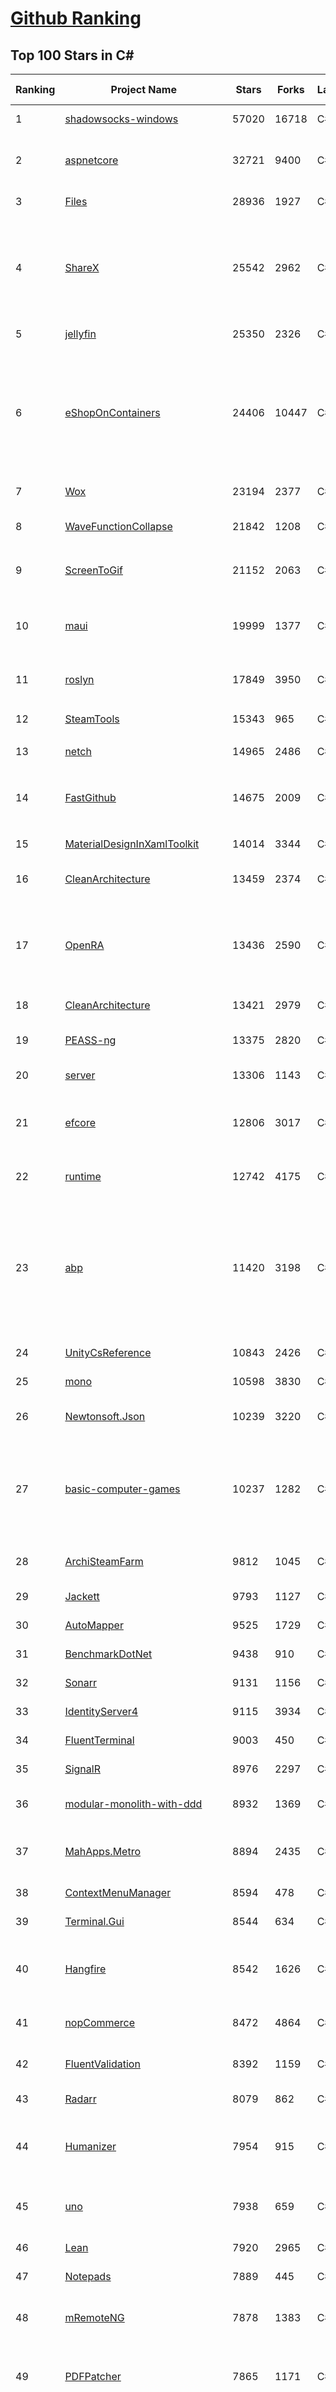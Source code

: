 [Github Ranking](../README.md)
==========

## Top 100 Stars in C\#

| Ranking | Project Name | Stars | Forks | Language | Open Issues | Description | Last Commit |
| ------- | ------------ | ----- | ----- | -------- | ----------- | ----------- | ----------- |
| 1 | [shadowsocks-windows](https://github.com/shadowsocks/shadowsocks-windows) | 57020 | 16718 | C# | 147 | A C# port of shadowsocks | 2023-07-27T11:23:26Z |
| 2 | [aspnetcore](https://github.com/dotnet/aspnetcore) | 32721 | 9400 | C# | 2835 | ASP.NET Core is a cross-platform .NET framework for building modern cloud-based web applications on Windows, Mac, or Linux. | 2023-10-04T01:26:08Z |
| 3 | [Files](https://github.com/files-community/Files) | 28936 | 1927 | C# | 404 | Building the best file manager for Windows | 2023-10-03T15:37:41Z |
| 4 | [ShareX](https://github.com/ShareX/ShareX) | 25542 | 2962 | C# | 522 | ShareX is a free and open source program that lets you capture or record any area of your screen and share it with a single press of a key. It also allows uploading images, text or other types of files to many supported destinations you can choose from. | 2023-10-02T03:32:03Z |
| 5 | [jellyfin](https://github.com/jellyfin/jellyfin) | 25350 | 2326 | C# | 697 | The Free Software Media System | 2023-10-03T17:23:35Z |
| 6 | [eShopOnContainers](https://github.com/dotnet-architecture/eShopOnContainers) | 24406 | 10447 | C# | 41 | Cross-platform .NET sample microservices and container based application that runs on Linux Windows and macOS. Powered by .NET 7, Docker Containers and Azure Kubernetes Services. Supports Visual Studio, VS for Mac and CLI based environments with Docker CLI, dotnet CLI, VS Code or any other code editor. | 2023-09-27T20:27:46Z |
| 7 | [Wox](https://github.com/Wox-launcher/Wox) | 23194 | 2377 | C# | 1027 | Launcher for Windows, an alternative to Alfred and Launchy. | 2023-09-27T14:11:01Z |
| 8 | [WaveFunctionCollapse](https://github.com/mxgmn/WaveFunctionCollapse) | 21842 | 1208 | C# | 3 | Bitmap & tilemap generation from a single example with the help of ideas from quantum mechanics | 2023-09-25T15:11:15Z |
| 9 | [ScreenToGif](https://github.com/NickeManarin/ScreenToGif) | 21152 | 2063 | C# | 224 | 🎬 ScreenToGif allows you to record a selected area of your screen, edit and save it as a gif or video. | 2023-10-03T13:59:29Z |
| 10 | [maui](https://github.com/dotnet/maui) | 19999 | 1377 | C# | 2604 | .NET MAUI is the .NET Multi-platform App UI, a framework for building native device applications spanning mobile, tablet, and desktop. | 2023-10-04T00:25:02Z |
| 11 | [roslyn](https://github.com/dotnet/roslyn) | 17849 | 3950 | C# | 8348 | The Roslyn .NET compiler provides C# and Visual Basic languages with rich code analysis APIs. | 2023-10-04T02:58:51Z |
| 12 | [SteamTools](https://github.com/BeyondDimension/SteamTools) | 15343 | 965 | C# | 629 | 🛠「Watt Toolkit」是一个开源跨平台的多功能 Steam 工具箱。 | 2023-09-28T00:01:55Z |
| 13 | [netch](https://github.com/netchx/netch) | 14965 | 2486 | C# | 6 | A simple proxy client | 2023-10-04T00:10:19Z |
| 14 | [FastGithub](https://github.com/dotnetcore/FastGithub) | 14675 | 2009 | C# | 143 | github加速神器，解决github打不开、用户头像无法加载、releases无法上传下载、git-clone、git-pull、git-push失败等问题 | 2023-08-12T11:26:36Z |
| 15 | [MaterialDesignInXamlToolkit](https://github.com/MaterialDesignInXAML/MaterialDesignInXamlToolkit) | 14014 | 3344 | C# | 158 | Google's Material Design in XAML & WPF, for C# & VB.Net.  | 2023-10-03T18:54:41Z |
| 16 | [CleanArchitecture](https://github.com/ardalis/CleanArchitecture) | 13459 | 2374 | C# | 25 | Clean Architecture Solution Template: A starting point for Clean Architecture with ASP.NET Core | 2023-10-03T19:41:43Z |
| 17 | [OpenRA](https://github.com/OpenRA/OpenRA) | 13436 | 2590 | C# | 1452 | Open Source real-time strategy game engine for early Westwood games such as Command & Conquer: Red Alert written in C# using SDL and OpenGL. Runs on Windows, Linux, *BSD and Mac OS X. | 2023-10-03T03:45:02Z |
| 18 | [CleanArchitecture](https://github.com/jasontaylordev/CleanArchitecture) | 13421 | 2979 | C# | 11 | Clean Architecture Solution Template for ASP.NET Core | 2023-10-02T18:18:53Z |
| 19 | [PEASS-ng](https://github.com/carlospolop/PEASS-ng) | 13375 | 2820 | C# | 14 | PEASS - Privilege Escalation Awesome Scripts SUITE (with colors) | 2023-10-02T22:12:50Z |
| 20 | [server](https://github.com/bitwarden/server) | 13306 | 1143 | C# | 57 | The core infrastructure backend (API, database, Docker, etc). | 2023-10-03T22:40:48Z |
| 21 | [efcore](https://github.com/dotnet/efcore) | 12806 | 3017 | C# | 1911 | EF Core is a modern object-database mapper for .NET. It supports LINQ queries, change tracking, updates, and schema migrations. | 2023-10-04T02:35:21Z |
| 22 | [runtime](https://github.com/dotnet/runtime) | 12742 | 4175 | C# | 8098 | .NET is a cross-platform runtime for cloud, mobile, desktop, and IoT apps. | 2023-10-04T02:54:49Z |
| 23 | [abp](https://github.com/abpframework/abp) | 11420 | 3198 | C# | 403 | Open Source Web Application Framework for ASP.NET Core. Offers an opinionated architecture to build enterprise software solutions with best practices on top of the .NET and the ASP.NET Core platforms. Provides the fundamental infrastructure, production-ready startup templates, application modules, UI themes, tooling, guides and documentation. | 2023-10-04T01:58:54Z |
| 24 | [UnityCsReference](https://github.com/Unity-Technologies/UnityCsReference) | 10843 | 2426 | C# | 0 | Unity C# reference source code. | 2023-10-03T19:45:45Z |
| 25 | [mono](https://github.com/mono/mono) | 10598 | 3830 | C# | 2146 | Mono open source ECMA CLI, C# and .NET implementation. | 2023-09-09T08:51:18Z |
| 26 | [Newtonsoft.Json](https://github.com/JamesNK/Newtonsoft.Json) | 10239 | 3220 | C# | 660 | Json.NET is a popular high-performance JSON framework for .NET | 2023-09-24T05:57:10Z |
| 27 | [basic-computer-games](https://github.com/coding-horror/basic-computer-games) | 10237 | 1282 | C# | 15 | An updated version of the classic "Basic Computer Games" book, with well-written examples in a variety of common MEMORY SAFE, SCRIPTING programming languages. See https://coding-horror.github.io/basic-computer-games/ | 2023-10-03T23:53:13Z |
| 28 | [ArchiSteamFarm](https://github.com/JustArchiNET/ArchiSteamFarm) | 9812 | 1045 | C# | 5 | C# application with primary purpose of farming Steam cards from multiple accounts simultaneously. | 2023-10-04T02:06:14Z |
| 29 | [Jackett](https://github.com/Jackett/Jackett) | 9793 | 1127 | C# | 182 | API Support for your favorite torrent trackers | 2023-10-04T02:14:48Z |
| 30 | [AutoMapper](https://github.com/AutoMapper/AutoMapper) | 9525 | 1729 | C# | 0 | A convention-based object-object mapper in .NET.  | 2023-10-02T08:44:29Z |
| 31 | [BenchmarkDotNet](https://github.com/dotnet/BenchmarkDotNet) | 9438 | 910 | C# | 162 | Powerful .NET library for benchmarking | 2023-10-03T17:17:52Z |
| 32 | [Sonarr](https://github.com/Sonarr/Sonarr) | 9131 | 1156 | C# | 103 | Smart PVR for newsgroup and bittorrent users. | 2023-10-02T20:16:02Z |
| 33 | [IdentityServer4](https://github.com/IdentityServer/IdentityServer4) | 9115 | 3934 | C# | 0 | OpenID Connect and OAuth 2.0 Framework for ASP.NET Core | 2022-12-13T07:48:19Z |
| 34 | [FluentTerminal](https://github.com/felixse/FluentTerminal) | 9003 | 450 | C# | 247 | A Terminal Emulator based on UWP and web technologies. | 2023-03-22T20:02:30Z |
| 35 | [SignalR](https://github.com/SignalR/SignalR) | 8976 | 2297 | C# | 32 | Incredibly simple real-time web for .NET | 2023-08-02T22:28:40Z |
| 36 | [modular-monolith-with-ddd](https://github.com/kgrzybek/modular-monolith-with-ddd) | 8932 | 1369 | C# | 42 | Full Modular Monolith application with Domain-Driven Design approach. | 2023-01-23T06:54:13Z |
| 37 | [MahApps.Metro](https://github.com/MahApps/MahApps.Metro) | 8894 | 2435 | C# | 75 | A framework that allows developers to cobble together a better UI for their own WPF applications with minimal effort. | 2023-09-22T22:21:48Z |
| 38 | [ContextMenuManager](https://github.com/BluePointLilac/ContextMenuManager) | 8594 | 478 | C# | 75 | 🖱️ 纯粹的Windows右键菜单管理程序 | 2023-04-13T01:18:12Z |
| 39 | [Terminal.Gui](https://github.com/gui-cs/Terminal.Gui) | 8544 | 634 | C# | 147 | Cross Platform Terminal UI toolkit for .NET | 2023-10-03T16:39:06Z |
| 40 | [Hangfire](https://github.com/HangfireIO/Hangfire) | 8542 | 1626 | C# | 783 | An easy way to perform background job processing in .NET and .NET Core applications. No Windows Service or separate process required | 2023-08-25T07:44:58Z |
| 41 | [nopCommerce](https://github.com/nopSolutions/nopCommerce) | 8472 | 4864 | C# | 71 | ASP.NET Core eCommerce software. nopCommerce is a free and open-source shopping cart. | 2023-10-03T15:06:17Z |
| 42 | [FluentValidation](https://github.com/FluentValidation/FluentValidation) | 8392 | 1159 | C# | 4 | A popular .NET validation library for building strongly-typed validation rules. | 2023-09-18T03:21:52Z |
| 43 | [Radarr](https://github.com/Radarr/Radarr) | 8079 | 862 | C# | 340 | A fork of Sonarr to work with movies à la Couchpotato. | 2023-10-03T21:32:45Z |
| 44 | [Humanizer](https://github.com/Humanizr/Humanizer) | 7954 | 915 | C# | 216 | Humanizer meets all your .NET needs for manipulating and displaying strings, enums, dates, times, timespans, numbers and quantities | 2023-10-01T13:28:55Z |
| 45 | [uno](https://github.com/unoplatform/uno) | 7938 | 659 | C# | 1308 | Build Mobile, Desktop and WebAssembly apps with C# and XAML. Today. Open source and professionally supported. | 2023-10-03T20:15:03Z |
| 46 | [Lean](https://github.com/QuantConnect/Lean) | 7920 | 2965 | C# | 198 | Lean Algorithmic Trading Engine by QuantConnect (Python, C#) | 2023-10-03T21:21:49Z |
| 47 | [Notepads](https://github.com/0x7c13/Notepads) | 7889 | 445 | C# | 292 | A modern, lightweight text editor with a minimalist design. | 2023-10-03T14:46:36Z |
| 48 | [mRemoteNG](https://github.com/mRemoteNG/mRemoteNG) | 7878 | 1383 | C# | 789 | mRemoteNG is the next generation of mRemote, open source, tabbed, multi-protocol, remote connections manager. | 2023-10-03T09:00:48Z |
| 49 | [PDFPatcher](https://github.com/wmjordan/PDFPatcher) | 7865 | 1171 | C# | 49 | PDF补丁丁——PDF工具箱，可以编辑书签、剪裁旋转页面、解除限制、提取或合并文档，探查文档结构，提取图片、转成图片等等 | 2023-09-24T12:30:59Z |
| 50 | [ReactiveUI](https://github.com/reactiveui/ReactiveUI) | 7660 | 1135 | C# | 77 | An advanced, composable, functional reactive model-view-viewmodel framework for all .NET platforms that is inspired by functional reactive programming. ReactiveUI allows you to  abstract mutable state away from your user interfaces, express the idea around a feature in one readable place and improve the testability of your application. | 2023-10-03T18:53:18Z |
| 51 | [Entitas](https://github.com/sschmid/Entitas) | 6569 | 1086 | C# | 92 | Entitas is a super fast Entity Component System (ECS) Framework specifically made for C# and Unity | 2023-07-28T22:15:07Z |
| 52 | [imewlconverter](https://github.com/studyzy/imewlconverter) | 6557 | 601 | C# | 85 | ”深蓝词库转换“ 一款开源免费的输入法词库转换程序 | 2023-08-26T19:15:22Z |
| 53 | [serilog](https://github.com/serilog/serilog) | 6555 | 761 | C# | 14 | Simple .NET logging with fully-structured events | 2023-10-03T22:30:51Z |
| 54 | [de4dot](https://github.com/de4dot/de4dot) | 6517 | 2629 | C# | 0 | .NET deobfuscator and unpacker. | 2020-08-29T08:14:56Z |
| 55 | [EntityComponentSystemSamples](https://github.com/Unity-Technologies/EntityComponentSystemSamples) | 6226 | 1419 | C# | 48 | None | 2023-10-03T23:05:10Z |
| 56 | [CAP](https://github.com/dotnetcore/CAP) | 6180 | 1235 | C# | 5 | Distributed transaction solution in micro-service base on eventually consistency, also an eventbus with Outbox pattern | 2023-09-28T06:44:33Z |
| 57 | [NSwag](https://github.com/RicoSuter/NSwag) | 6090 | 1160 | C# | 1603 | The Swagger/OpenAPI toolchain for .NET, ASP.NET Core and TypeScript.  | 2023-10-03T12:55:59Z |
| 58 | [subtitleedit](https://github.com/SubtitleEdit/subtitleedit) | 6076 | 772 | C# | 390 | the subtitle editor :) | 2023-10-03T19:46:46Z |
| 59 | [MudBlazor](https://github.com/MudBlazor/MudBlazor) | 6045 | 1017 | C# | 1211 | Blazor Component Library based on Material design with an emphasis on ease of use. Mainly written in C# with Javascript kept to a bare minimum it empowers .NET developers to easily debug it if needed. | 2023-10-01T14:22:23Z |
| 60 | [StockSharp](https://github.com/StockSharp/StockSharp) | 6014 | 1609 | C# | 7 | Algorithmic trading and quantitative trading open source platform to develop trading robots (stock markets, forex, crypto, bitcoins, and options). | 2023-10-03T17:26:31Z |
| 61 | [DiscordChatExporter](https://github.com/Tyrrrz/DiscordChatExporter) | 6009 | 609 | C# | 8 | Exports Discord chat logs to a file | 2023-09-30T14:32:23Z |
| 62 | [quartznet](https://github.com/quartznet/quartznet) | 5892 | 1640 | C# | 85 | Quartz Enterprise Scheduler .NET | 2023-09-27T17:11:43Z |
| 63 | [VFSForGit](https://github.com/microsoft/VFSForGit) | 5858 | 478 | C# | 296 | Virtual File System for Git: Enable Git at Enterprise Scale | 2023-02-13T14:16:15Z |
| 64 | [language-ext](https://github.com/louthy/language-ext) | 5818 | 401 | C# | 53 | C# functional language extensions - a base class library for functional programming | 2023-10-02T13:43:15Z |
| 65 | [ImageGlass](https://github.com/d2phap/ImageGlass) | 5809 | 432 | C# | 237 | 🏞 A lightweight, versatile image viewer | 2023-10-03T16:23:56Z |
| 66 | [C-Sharp](https://github.com/TheAlgorithms/C-Sharp) | 5772 | 1289 | C# | 1 | All algorithms implemented in C#. | 2023-10-03T14:09:01Z |
| 67 | [microsoft-ui-xaml](https://github.com/microsoft/microsoft-ui-xaml) | 5717 | 650 | C# | 1642 | Windows UI Library: the latest Windows 10 native controls and Fluent styles for your applications | 2023-10-04T01:10:01Z |
| 68 | [Il2CppDumper](https://github.com/Perfare/Il2CppDumper) | 5713 | 1089 | C# | 35 | Unity il2cpp reverse engineer | 2023-09-27T10:04:04Z |
| 69 | [WindowsCommunityToolkit](https://github.com/CommunityToolkit/WindowsCommunityToolkit) | 5632 | 1392 | C# | 269 | The Windows Community Toolkit is a collection of helpers, extensions, and custom controls. It simplifies and demonstrates common developer tasks building .NET apps with UWP and the Windows App SDK / WinUI 3 for Windows 10 and Windows 11. The toolkit is part of the .NET Foundation. | 2023-09-21T22:31:21Z |
| 70 | [sharpkeys](https://github.com/randyrants/sharpkeys) | 5600 | 389 | C# | 8 | SharpKeys is a utility that manages a Registry key that allows Windows to remap one key to any other key. | 2023-04-21T04:54:01Z |
| 71 | [MailKit](https://github.com/jstedfast/MailKit) | 5596 | 780 | C# | 5 | A cross-platform .NET library for IMAP, POP3, and SMTP. | 2023-09-27T20:01:24Z |
| 72 | [open-project-1](https://github.com/UnityTechnologies/open-project-1) | 5412 | 2000 | C# | 28 | Unity Open Project #1: Chop Chop | 2023-08-04T12:09:31Z |
| 73 | [DriverStoreExplorer](https://github.com/lostindark/DriverStoreExplorer) | 5289 | 354 | C# | 34 | Driver Store Explorer [RAPR] | 2023-07-25T06:00:00Z |
| 74 | [tye](https://github.com/dotnet/tye) | 5276 | 535 | C# | 373 | Tye is a tool that makes developing, testing, and deploying microservices and distributed applications easier. Project Tye includes a local orchestrator to make developing microservices easier and the ability to deploy microservices to Kubernetes with minimal configuration. | 2023-10-03T12:05:43Z |
| 75 | [websocket-sharp](https://github.com/sta/websocket-sharp) | 5272 | 1636 | C# | 491 | A C# implementation of the WebSocket protocol client and server | 2023-09-18T07:31:13Z |
| 76 | [npoi](https://github.com/nissl-lab/npoi) | 5249 | 1372 | C# | 92 | a .NET library that can read/write Office formats without Microsoft Office installed. No COM+, no interop. | 2023-09-28T07:41:18Z |
| 77 | [ProxySU](https://github.com/proxysu/ProxySU) | 5231 | 1586 | C# | 63 | Xray,V2ray，Trojan，NaiveProxy, Trojan-Go, ShadowsocksR(SSR),Shadowsocks-libev及相关插件,MTProto+TLS 一键安装工具，windows下用（一键科学上网） | 2023-05-19T13:10:16Z |
| 78 | [SyncTrayzor](https://github.com/canton7/SyncTrayzor) | 5229 | 376 | C# | 135 | Windows tray utility / filesystem watcher / launcher for Syncthing | 2023-09-13T14:36:32Z |
| 79 | [HandyControl](https://github.com/HandyOrg/HandyControl) | 5031 | 925 | C# | 193 | Contains some simple and commonly used WPF controls | 2023-10-03T13:37:13Z |
| 80 | [msbuild](https://github.com/dotnet/msbuild) | 5021 | 1352 | C# | 1254 | The Microsoft Build Engine (MSBuild) is the build platform for .NET and Visual Studio. | 2023-10-03T18:11:12Z |
| 81 | [git-credential-manager](https://github.com/git-ecosystem/git-credential-manager) | 4980 | 1597 | C# | 38 | Secure, cross-platform Git credential storage with authentication to GitHub, Azure Repos, and other popular Git hosting services. | 2023-10-03T12:55:20Z |
| 82 | [EventStore](https://github.com/EventStore/EventStore) | 4938 | 640 | C# | 121 | The stream database optimised for event sourcing | 2023-10-03T15:44:47Z |
| 83 | [Swashbuckle.AspNetCore](https://github.com/domaindrivendev/Swashbuckle.AspNetCore) | 4926 | 1230 | C# | 500 | Swagger tools for documenting API's built on ASP.NET Core | 2023-10-03T13:36:19Z |
| 84 | [MessagePack-CSharp](https://github.com/MessagePack-CSharp/MessagePack-CSharp) | 4902 | 662 | C# | 24 | Extremely Fast MessagePack Serializer for C#(.NET, .NET Core, Unity, Xamarin). / msgpack.org[C#] | 2023-09-28T16:35:39Z |
| 85 | [NAudio](https://github.com/naudio/NAudio) | 4888 | 1066 | C# | 399 | Audio and MIDI library for .NET | 2023-09-27T22:02:18Z |
| 86 | [AngleSharp](https://github.com/AngleSharp/AngleSharp) | 4799 | 544 | C# | 8 | :angel: The ultimate angle brackets parser library parsing HTML5, MathML, SVG and CSS to construct a DOM based on the official W3C specifications. | 2023-10-03T17:34:01Z |
| 87 | [workflow-core](https://github.com/danielgerlag/workflow-core) | 4794 | 1097 | C# | 258 | Lightweight workflow engine for .NET Standard | 2023-09-18T16:19:32Z |
| 88 | [Borderless-Gaming](https://github.com/Codeusa/Borderless-Gaming) | 4576 | 437 | C# | 297 | Play your favorite games in a borderless window; no more time consuming alt-tabs.  | 2023-06-22T23:48:15Z |
| 89 | [shadowsocksr-csharp](https://github.com/shadowsocksr-backup/shadowsocksr-csharp) | 4571 | 1920 | C# | 9 | None | 2019-04-10T06:19:06Z |
| 90 | [SqlSugar](https://github.com/DotNetNext/SqlSugar) | 4565 | 1268 | C# | 2 | .Net ORM    Fastest ORM   Simple Easy  Sqlite  orm Oracle ORM Mysql Orm  postgresql ORm  SqlServer oRm     达梦 ORM 人大金仓 ORM 神通ORM  C# ORM , C# ORM .NET ORM NET5 ORM .NET6 ORM ClickHouse orm QuestDb ,TDengine ORM,OceanBase orm,GaussDB orm ,Tidb orm | 2023-10-03T05:35:01Z |
| 91 | [akka.net](https://github.com/akkadotnet/akka.net) | 4478 | 1033 | C# | 349 | Canonical actor model implementation for .NET with local + distributed actors in C# and F#. | 2023-10-03T18:19:18Z |
| 92 | [SteamAchievementManager](https://github.com/gibbed/SteamAchievementManager) | 4471 | 665 | C# | 165 | A manager for game achievements in Steam. | 2023-03-27T11:28:45Z |
| 93 | [Mirror](https://github.com/MirrorNetworking/Mirror) | 4463 | 699 | C# | 79 | #1 Open Source Unity Networking Library | 2023-10-03T09:02:08Z |
| 94 | [Masuit.Tools](https://github.com/ldqk/Masuit.Tools) | 4441 | 1013 | C# | 1 | 新手友好的C#万能工具库，码数吐司库，包含一些常用的操作类，大都是静态类，加密解密，反射操作，权重随机筛选算法，分布式短id，表达式树，linq扩展，文件压缩，多线程下载，硬件信息，字符串扩展方法，日期时间扩展操作，中国农历，大文件拷贝，图像裁剪，验证码，断点续传，集合扩展、Excel导出等常用封装。诸多功能集一身，代码量不到2MB！ | 2023-09-27T14:50:04Z |
| 95 | [WPF-Samples](https://github.com/microsoft/WPF-Samples) | 4434 | 3092 | C# | 59 | Repository for WPF related samples | 2023-09-27T14:59:06Z |
| 96 | [framework](https://github.com/accord-net/framework) | 4396 | 1988 | C# | 754 | Machine learning, computer vision, statistics and general scientific computing for .NET | 2020-11-18T19:53:02Z |
| 97 | [Harmony](https://github.com/pardeike/Harmony) | 4361 | 439 | C# | 7 | A library for patching, replacing and decorating .NET and Mono methods during runtime | 2023-09-15T07:11:38Z |
| 98 | [PushSharp](https://github.com/Redth/PushSharp) | 4361 | 1555 | C# | 175 | A server-side library for sending Push Notifications to iOS (iPhone/iPad APNS), Android (C2DM and GCM - Google Cloud Message), Windows Phone, Windows 8, Amazon, Blackberry, and (soon) FirefoxOS devices! | 2023-06-19T01:46:42Z |
| 99 | [protobuf-net](https://github.com/protobuf-net/protobuf-net) | 4346 | 1029 | C# | 437 | Protocol Buffers library for idiomatic .NET  | 2023-09-29T05:33:43Z |
| 100 | [electrino](https://github.com/pojala/electrino) | 4344 | 109 | C# | 18 | Desktop runtime for apps built on web technologies, using the system's own web browser engine | 2022-12-07T18:00:46Z |

